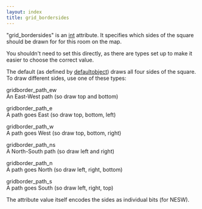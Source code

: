 ```yaml
---
layout: index
title: grid_bordersides
---
```


"grid\_bordersides" is an [int](../types/int.html) attribute. It specifies which sides of the square should be drawn for for this room on the map.

You shouldn't need to set this directly, as there are types set up to make it easier to choose the correct value.

The default (as defined by [defaultobject](defaultobject.html)) draws all four sides of the square. To draw different sides, use one of these types:

gridborder\_path\_ew  
An East-West path (so draw top and bottom)

gridborder\_path\_e  
A path goes East (so draw top, bottom, left)

gridborder\_path\_w  
A path goes West (so draw top, bottom, right)

gridborder\_path\_ns  
A North-South path (so draw left and right)

gridborder\_path\_n  
A path goes North (so draw left, right, bottom)

gridborder\_path\_s  
A path goes South (so draw left, right, top)

The attribute value itself encodes the sides as individual bits (for NESW).
